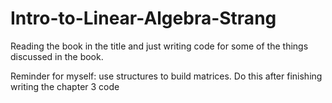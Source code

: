 # Intro-to-Linear-Algebra-Strang

Reading the book in the title and just writing code for some of the things discussed in the book.

Reminder for myself: use structures to build matrices. Do this after finishing writing the chapter 3 code
